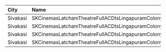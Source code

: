 | City     | Name                                             |  Time | Type        | Price | Capacity | Booked |
| :------- | :----------------------------------------------- | ----: | :---------- | ----: | -------: | -----: |
| Sivakasi | SKCinemasLatchamTheatreFullACDtsLingapuramColony | 14:30 | FirstClass  |  100₹ |      192 |     32 |
| Sivakasi | SKCinemasLatchamTheatreFullACDtsLingapuramColony | 14:30 | SecondClass |   70₹ |      214 |    214 |
| Sivakasi | SKCinemasLatchamTheatreFullACDtsLingapuramColony | 18:30 | FirstClass  |  100₹ |      192 |     32 |
| Sivakasi | SKCinemasLatchamTheatreFullACDtsLingapuramColony | 18:30 | SecondClass |   70₹ |      214 |    214 |